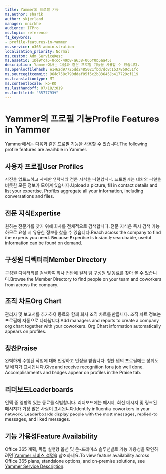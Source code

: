 ```yaml
---
title: Yammer의 프로필 기능
ms.author: sharik
author: skjerland
manager: mnirkhe
audience: ITPro
ms.topic: reference
f1_keywords:
- profile-features-in-yammer
ms.service: o365-administration
localization_priority: Normal
ms.custom: Adm_ServiceDesc
ms.assetid: 1be9fca5-8ccc-49b8-a638-065f0b5aa450
description: Yammer에서는 다음과 같은 프로필 기능을 사용할 수 있습니다.
ms.openlocfilehash: e1462d97725dd2485021fbd7dc8d1b378b0c51fc
ms.sourcegitcommit: 96dc758c790ddaf05f5c2b836451b417729cf119
ms.translationtype: MT
ms.contentlocale: ko-KR
ms.lasthandoff: 07/18/2019
ms.locfileid: "35777939"
---
```

# <a name="profile-features-in-yammer"></a><span data-ttu-id="55237-103">Yammer의 프로필 기능</span><span class="sxs-lookup"><span data-stu-id="55237-103">Profile Features in Yammer</span></span>

<span data-ttu-id="55237-104">Yammer에서는 다음과 같은 프로필 기능을 사용할 수 있습니다.</span><span class="sxs-lookup"><span data-stu-id="55237-104">The following profile features are available in Yammer.</span></span>
  
## <a name="user-profiles"></a><span data-ttu-id="55237-105">사용자 프로필</span><span class="sxs-lookup"><span data-stu-id="55237-105">User Profiles</span></span>
<span data-ttu-id="55237-106"><a name="bkmk_UserProfiles"> </a></span><span class="sxs-lookup"><span data-stu-id="55237-106"></span></span>

<span data-ttu-id="55237-p101">사진을 업로드하고 자세한 연락처와 전문 지식을 나열합니다. 프로필에는 대화와 파일을 비롯한 모든 정보가 모여져 있습니다.</span><span class="sxs-lookup"><span data-stu-id="55237-p101">Upload a picture, fill in contact details and list your expertise. Profiles aggregate all your information, including conversations and files.</span></span>
  
## <a name="expertise"></a><span data-ttu-id="55237-109">전문 지식</span><span class="sxs-lookup"><span data-stu-id="55237-109">Expertise</span></span>
<span data-ttu-id="55237-110"><a name="bkmk_Expertise"> </a></span><span class="sxs-lookup"><span data-stu-id="55237-110"></span></span>

<span data-ttu-id="55237-p102">원하는 전문가를 찾기 위해 회사를 전체적으로 검색합니다. 전문 지식은 즉시 검색 가능하므로 요청 시 유용한 정보를 찾을 수 있습니다.</span><span class="sxs-lookup"><span data-stu-id="55237-p102">Reach across the company to find the experts you need. Because Expertise is instantly searchable, useful information can be found on demand.</span></span>
  
## <a name="member-directory"></a><span data-ttu-id="55237-113">구성원 디렉터리</span><span class="sxs-lookup"><span data-stu-id="55237-113">Member Directory</span></span>
<span data-ttu-id="55237-114"><a name="bkmk_MemberDirectory"> </a></span><span class="sxs-lookup"><span data-stu-id="55237-114"></span></span>

<span data-ttu-id="55237-115">구성원 디렉터리를 검색하여 회사 전반에 걸쳐 팀 구성원 및 동료를 찾아 볼 수 있습니다.</span><span class="sxs-lookup"><span data-stu-id="55237-115">Browse the Member Directory to find people on your team and coworkers from across the company.</span></span>
  
## <a name="org-chart"></a><span data-ttu-id="55237-116">조직 차트</span><span class="sxs-lookup"><span data-stu-id="55237-116">Org Chart</span></span>
<span data-ttu-id="55237-117"><a name="bkmk_OrgChart"> </a></span><span class="sxs-lookup"><span data-stu-id="55237-117"></span></span>

<span data-ttu-id="55237-p103">관리자 및 보고서를 추가하여 동료와 함께 회사 조직 차트를 만듭니다. 조직 차트 정보는 프로필에 자동으로 나타납니다.</span><span class="sxs-lookup"><span data-stu-id="55237-p103">Add managers and reports to create a company org chart together with your coworkers. Org Chart information automatically appears on profiles.</span></span>
  
## <a name="praise"></a><span data-ttu-id="55237-120">칭찬</span><span class="sxs-lookup"><span data-stu-id="55237-120">Praise</span></span>
<span data-ttu-id="55237-121"><a name="bkmk_Praise"> </a></span><span class="sxs-lookup"><span data-stu-id="55237-121"></span></span>

<span data-ttu-id="55237-p104">완벽하게 수행된 작업에 대해 인정하고 인정을 받습니다. 칭찬 탭의 프로필에는 성취도 및 배지가 표시됩니다.</span><span class="sxs-lookup"><span data-stu-id="55237-p104">Give and receive recognition for a job well done. Accomplishments and badges appear on profiles in the Praise tab.</span></span>
  
## <a name="leaderboards"></a><span data-ttu-id="55237-124">리더보드</span><span class="sxs-lookup"><span data-stu-id="55237-124">Leaderboards</span></span>
<span data-ttu-id="55237-125"><a name="bkmk_Leaderboards"> </a></span><span class="sxs-lookup"><span data-stu-id="55237-125"></span></span>

<span data-ttu-id="55237-p105">인맥 중 영향력 있는 동료를 식별합니다. 리더보드에는 메시지, 회신 메시지 및 링크된 메시지가 가장 많은 사람이 표시됩니다.</span><span class="sxs-lookup"><span data-stu-id="55237-p105">Identify influential coworkers in your network. Leaderboards display people with the most messages, replied-to messages, and liked messages.</span></span>
  
## <a name="feature-availability"></a><span data-ttu-id="55237-128">기능 가용성</span><span class="sxs-lookup"><span data-stu-id="55237-128">Feature Availability</span></span>
<span data-ttu-id="55237-129"><a name="bkmk_Leaderboards"> </a></span><span class="sxs-lookup"><span data-stu-id="55237-129"></span></span>

<span data-ttu-id="55237-130">Office 365 계획, 독립 실행형 옵션 및 온-프레미스 솔루션별로 기능 가용성을 확인하려면 [Yammer 서비스 설명](yammer-service-description.md)을 참조하세요.</span><span class="sxs-lookup"><span data-stu-id="55237-130">To view feature availability across Office 365 plans, standalone options, and on-premise solutions, see [Yammer Service Description](yammer-service-description.md).</span></span>
  

